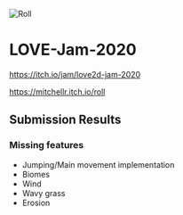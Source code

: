 ![Roll](https://img.itch.zone/aW1nLzMwMzAyMDcucG5n/347x500/Et7pys.png)

# LOVE-Jam-2020

https://itch.io/jam/love2d-jam-2020

https://mitchellr.itch.io/roll

## Submission Results
### Missing features
* Jumping/Main movement implementation
*	Biomes
* Wind
* Wavy grass
* Erosion
